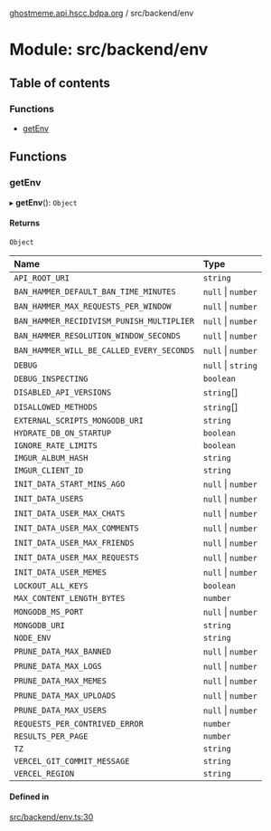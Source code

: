 [ghostmeme.api.hscc.bdpa.org][1] / src/backend/env

# Module: src/backend/env

## Table of contents

### Functions

- [getEnv][2]

## Functions

### getEnv

▸ **getEnv**(): `Object`

#### Returns

`Object`

| Name                                      | Type               |
| :---------------------------------------- | :----------------- |
| `API_ROOT_URI`                            | `string`           |
| `BAN_HAMMER_DEFAULT_BAN_TIME_MINUTES`     | `null` \| `number` |
| `BAN_HAMMER_MAX_REQUESTS_PER_WINDOW`      | `null` \| `number` |
| `BAN_HAMMER_RECIDIVISM_PUNISH_MULTIPLIER` | `null` \| `number` |
| `BAN_HAMMER_RESOLUTION_WINDOW_SECONDS`    | `null` \| `number` |
| `BAN_HAMMER_WILL_BE_CALLED_EVERY_SECONDS` | `null` \| `number` |
| `DEBUG`                                   | `null` \| `string` |
| `DEBUG_INSPECTING`                        | `boolean`          |
| `DISABLED_API_VERSIONS`                   | `string`\[]        |
| `DISALLOWED_METHODS`                      | `string`\[]        |
| `EXTERNAL_SCRIPTS_MONGODB_URI`            | `string`           |
| `HYDRATE_DB_ON_STARTUP`                   | `boolean`          |
| `IGNORE_RATE_LIMITS`                      | `boolean`          |
| `IMGUR_ALBUM_HASH`                        | `string`           |
| `IMGUR_CLIENT_ID`                         | `string`           |
| `INIT_DATA_START_MINS_AGO`                | `null` \| `number` |
| `INIT_DATA_USERS`                         | `null` \| `number` |
| `INIT_DATA_USER_MAX_CHATS`                | `null` \| `number` |
| `INIT_DATA_USER_MAX_COMMENTS`             | `null` \| `number` |
| `INIT_DATA_USER_MAX_FRIENDS`              | `null` \| `number` |
| `INIT_DATA_USER_MAX_REQUESTS`             | `null` \| `number` |
| `INIT_DATA_USER_MEMES`                    | `null` \| `number` |
| `LOCKOUT_ALL_KEYS`                        | `boolean`          |
| `MAX_CONTENT_LENGTH_BYTES`                | `number`           |
| `MONGODB_MS_PORT`                         | `null` \| `number` |
| `MONGODB_URI`                             | `string`           |
| `NODE_ENV`                                | `string`           |
| `PRUNE_DATA_MAX_BANNED`                   | `null` \| `number` |
| `PRUNE_DATA_MAX_LOGS`                     | `null` \| `number` |
| `PRUNE_DATA_MAX_MEMES`                    | `null` \| `number` |
| `PRUNE_DATA_MAX_UPLOADS`                  | `null` \| `number` |
| `PRUNE_DATA_MAX_USERS`                    | `null` \| `number` |
| `REQUESTS_PER_CONTRIVED_ERROR`            | `number`           |
| `RESULTS_PER_PAGE`                        | `number`           |
| `TZ`                                      | `string`           |
| `VERCEL_GIT_COMMIT_MESSAGE`               | `string`           |
| `VERCEL_REGION`                           | `string`           |

#### Defined in

[src/backend/env.ts:30][3]

[1]: ../README.md
[2]: src_backend_env.md#getenv
[3]:
  https://github.com/nhscc/ghostmeme.api.hscc.bdpa.org/blob/331c113/src/backend/env.ts#L30
